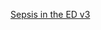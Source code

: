 

[Sepsis in the ED v3](http://workspaces/sites/Teams/ChildrensEmergencyDepartment/guidelines/BCH_guidelines/1/index.html#20191)
<!--stackedit_data:
eyJoaXN0b3J5IjpbMTA4MjU2MDU2NF19
-->